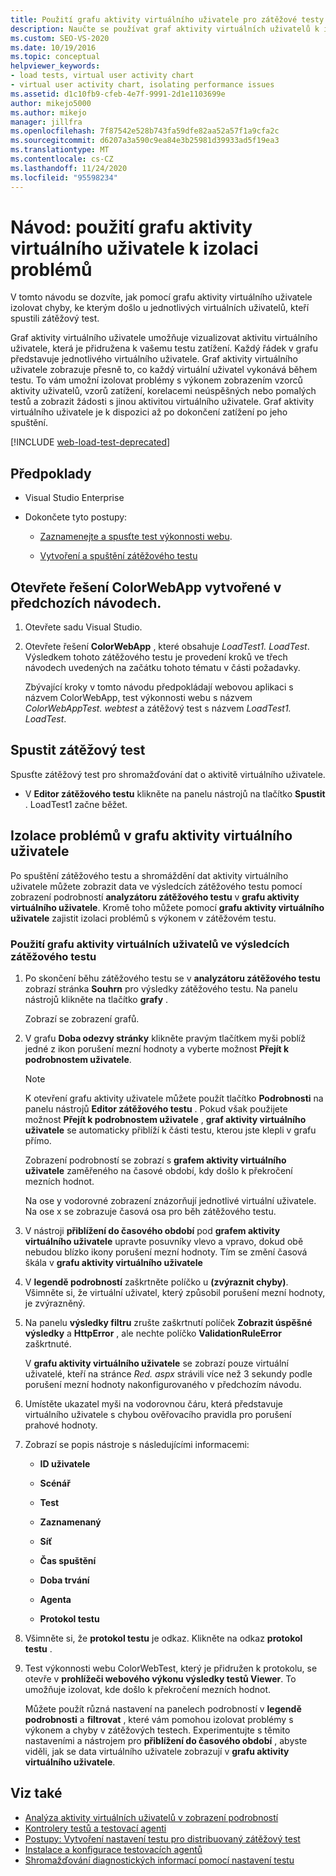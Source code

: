 ```yaml
---
title: Použití grafu aktivity virtuálního uživatele pro zátěžové testy
description: Naučte se používat graf aktivity virtuálních uživatelů k izolaci chyb, ke kterým došlo u jednotlivých virtuálních uživatelů, kteří spustili zátěžový test.
ms.custom: SEO-VS-2020
ms.date: 10/19/2016
ms.topic: conceptual
helpviewer_keywords:
- load tests, virtual user activity chart
- virtual user activity chart, isolating performance issues
ms.assetid: d1c10fb9-cfeb-4e7f-9991-2d1e1103699e
author: mikejo5000
ms.author: mikejo
manager: jillfra
ms.openlocfilehash: 7f87542e528b743fa59dfe82aa52a57f1a9cfa2c
ms.sourcegitcommit: d6207a3a590c9ea84e3b25981d39933ad5f19ea3
ms.translationtype: MT
ms.contentlocale: cs-CZ
ms.lasthandoff: 11/24/2020
ms.locfileid: "95598234"
---
```

# <a name="walkthrough-using-the-virtual-user-activity-chart-to-isolate-issues"></a>Návod: použití grafu aktivity virtuálního uživatele k izolaci problémů

V tomto návodu se dozvíte, jak pomocí grafu aktivity virtuálního uživatele izolovat chyby, ke kterým došlo u jednotlivých virtuálních uživatelů, kteří spustili zátěžový test.

Graf aktivity virtuálního uživatele umožňuje vizualizovat aktivitu virtuálního uživatele, která je přidružena k vašemu testu zatížení. Každý řádek v grafu představuje jednotlivého virtuálního uživatele. Graf aktivity virtuálního uživatele zobrazuje přesně to, co každý virtuální uživatel vykonává během testu. To vám umožní izolovat problémy s výkonem zobrazením vzorců aktivity uživatelů, vzorů zatížení, korelacemi neúspěšných nebo pomalých testů a zobrazit žádosti s jinou aktivitou virtuálního uživatele. Graf aktivity virtuálního uživatele je k dispozici až po dokončení zatížení po jeho spuštění.

[!INCLUDE [web-load-test-deprecated](includes/web-load-test-deprecated.md)]

## <a name="prerequisites"></a>Předpoklady

- Visual Studio Enterprise

- Dokončete tyto postupy:

  - [Zaznamenejte a spusťte test výkonnosti webu](/azure/devops/test/load-test/run-performance-tests-app-before-release#recordtests).

  - [Vytvoření a spuštění zátěžového testu](/azure/devops/test/load-test/run-performance-tests-app-before-release#create-a-load-test)

## <a name="open-the-colorwebapp-solution-created-in-the-previous-walkthroughs"></a>Otevřete řešení ColorWebApp vytvořené v předchozích návodech.

1. Otevřete sadu Visual Studio.

2. Otevřete řešení **ColorWebApp** , které obsahuje *LoadTest1. LoadTest*. Výsledkem tohoto zátěžového testu je provedení kroků ve třech návodech uvedených na začátku tohoto tématu v části požadavky.

     Zbývající kroky v tomto návodu předpokládají webovou aplikaci s názvem ColorWebApp, test výkonnosti webu s názvem *ColorWebAppTest. webtest* a zátěžový test s názvem *LoadTest1. LoadTest*.

## <a name="run-the-load-test"></a>Spustit zátěžový test

Spusťte zátěžový test pro shromažďování dat o aktivitě virtuálního uživatele.

- V **Editor zátěžového testu** klikněte na panelu nástrojů na tlačítko **Spustit** . LoadTest1 začne běžet.

## <a name="isolate-issues-in-the-virtual-user-activity-chart"></a>Izolace problémů v grafu aktivity virtuálního uživatele

Po spuštění zátěžového testu a shromáždění dat aktivity virtuálního uživatele můžete zobrazit data ve výsledcích zátěžového testu pomocí zobrazení podrobností **analyzátoru zátěžového testu** v **grafu aktivity virtuálního uživatele**. Kromě toho můžete pomocí **grafu aktivity virtuálního uživatele** zajistit izolaci problémů s výkonem v zátěžovém testu.

### <a name="to-use-the-virtual-user-activity-chart-in-your-load-test-results"></a>Použití grafu aktivity virtuálních uživatelů ve výsledcích zátěžového testu

1. Po skončení běhu zátěžového testu se v **analyzátoru zátěžového testu** zobrazí stránka **Souhrn** pro výsledky zátěžového testu. Na panelu nástrojů klikněte na tlačítko **grafy** .

     Zobrazí se zobrazení grafů.

2. V grafu **Doba odezvy stránky** klikněte pravým tlačítkem myši poblíž jedné z ikon porušení mezní hodnoty a vyberte možnost **Přejít k podrobnostem uživatele**.

    > [!NOTE]
    > K otevření grafu aktivity uživatele můžete použít tlačítko **Podrobnosti** na panelu nástrojů **Editor zátěžového testu** . Pokud však použijete možnost **Přejít k podrobnostem uživatele** , **graf aktivity virtuálního uživatele** se automaticky přiblíží k části testu, kterou jste klepli v grafu přímo.

     Zobrazení podrobností se zobrazí s **grafem aktivity virtuálního uživatele** zaměřeného na časové období, kdy došlo k překročení mezních hodnot.

     Na ose y vodorovné zobrazení znázorňují jednotlivé virtuální uživatele. Na ose x se zobrazuje časová osa pro běh zátěžového testu.

3. V nástroji **přiblížení do časového období** pod **grafem aktivity virtuálního uživatele** upravte posuvníky vlevo a vpravo, dokud obě nebudou blízko ikony porušení mezní hodnoty. Tím se změní časová škála v **grafu aktivity virtuálního uživatele**

4. V **legendě podrobností** zaškrtněte políčko u **(zvýraznit chyby)**. Všimněte si, že virtuální uživatel, který způsobil porušení mezní hodnoty, je zvýrazněný.

5. Na panelu **výsledky filtru** zrušte zaškrtnutí políček **Zobrazit úspěšné výsledky** a **HttpError** , ale nechte políčko **ValidationRuleError** zaškrtnuté.

     V **grafu aktivity virtuálního uživatele** se zobrazí pouze virtuální uživatelé, kteří na stránce *Red. aspx* strávili více než 3 sekundy podle porušení mezní hodnoty nakonfigurovaného v předchozím návodu.

6. Umístěte ukazatel myši na vodorovnou čáru, která představuje virtuálního uživatele s chybou ověřovacího pravidla pro porušení prahové hodnoty.

7. Zobrazí se popis nástroje s následujícími informacemi:

    - **ID uživatele**

    - **Scénář**

    - **Test**

    - **Zaznamenaný**

    - **Síť**

    - **Čas spuštění**

    - **Doba trvání**

    - **Agenta**

    - **Protokol testu**

8. Všimněte si, že **protokol testu** je odkaz. Klikněte na odkaz **protokol testu** .

9. Test výkonnosti webu ColorWebTest, který je přidružen k protokolu, se otevře v **prohlížeči webového výkonu výsledky testů Viewer**. To umožňuje izolovat, kde došlo k překročení mezních hodnot.

     Můžete použít různá nastavení na panelech podrobností v **legendě podrobnosti** a **filtrovat** , které vám pomohou izolovat problémy s výkonem a chyby v zátěžových testech. Experimentujte s těmito nastaveními a nástrojem pro **přiblížení do časového období** , abyste viděli, jak se data virtuálního uživatele zobrazují v **grafu aktivity virtuálního uživatele**.

## <a name="see-also"></a>Viz také

- [Analýza aktivity virtuálních uživatelů v zobrazení podrobností](../test/analyze-load-test-virtual-user-activity-in-the-details-view.md)
- [Kontrolery testů a testovací agenti](configure-test-agents-and-controllers-for-load-tests.md)
- [Postupy: Vytvoření nastavení testu pro distribuovaný zátěžový test](../test/how-to-create-a-test-setting-for-a-distributed-load-test.md)
- [Instalace a konfigurace testovacích agentů](../test/lab-management/install-configure-test-agents.md)
- [Shromažďování diagnostických informací pomocí nastavení testu](../test/collect-diagnostic-information-using-test-settings.md)
